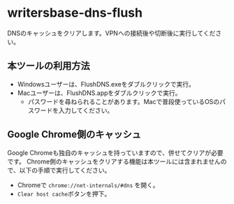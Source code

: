 # writersbase-dns-flush

DNSのキャッシュをクリアします。VPNへの接続後や切断後に実行してください。

## 本ツールの利用方法

- Windowsユーザーは、FlushDNS.exeをダブルクリックで実行。
- Macユーザーは、FlushDNS.appをダブルクリックで実行。
  - パスワードを尋ねられることがあります。Macで普段使っているOSのパスワードを入力してください。

## Google Chrome側のキャッシュ

Google Chromeも独自のキャッシュを持っていますので、併せてクリアが必要です。
Chrome側のキャッシュをクリアする機能は本ツールには含まれませんので、以下の手順で実行してください。

- Chromeで `chrome://net-internals/#dns` を開く。
- `Clear host cache`ボタンを押下。
